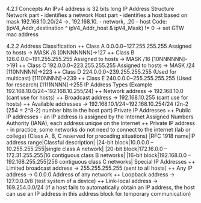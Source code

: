 4.2.1 Concepts
An IPv4 address is 32 bits long
IP Address Structure
Network part - identifies a network
Host part - identifies a host based on mask
192.168.10.20/24 ->. 192.168.10. - network, .20 - host
Code: (ipV4_Addr_destination ^ ipV4_Addr_host & ipV4_Mask) != 0 -> set GTW mac address

4.2.2 Address Classification
++ Class A 0.0.0.0~127.255.255.255 Assigned to hosts -> MASK /8 [0NNNNNNN]->127
++ Class B 128.0.0.0~191.255.255.255 Assigned to hosts -> MASK /16 [10NNNNNN]->191
++ Class C 192.0.0.0~223.255.255.255 Assigned to hosts -> MASK /24 [110NNNNN]->223
++ Class D 224.0.0.0~239.255.255.255 (Used for multicast) [1110NNNN]->239
++ Class E 240.0.0.0~255.255.255.255 (Used for research) [1111NNNN]->255
IP Address Types (Example 192.168.10.0/24~192.168.10.255/24)
++ Network address -> 192.168.10.0 (cant use for hosts)
++ Broadcast address -> 192.168.10.255 (cant use for hosts)
++ Available addresses -> 192.168.10.1/24~192.168.10.254/24 (2n-2 (254 = 2^8-2) number bits in the host part)
Private IP Addresses
++ Public IP addresses - an IP address is assigned by the Internet Assigned Numbers Authority (IANA), each address uniqoe on the Internet
++ Private IP address - in practice, some networks do not need to connect to the internet (lab or college) (Class A, B, C reserved for preceding situations)
|RFC 1918 name|IP address range|Classful description|
|24-bit block|10.0.0.0 – 10.255.255.255|single class A network|
|20-bit block|172.16.0.0 – 172.31.255.255|16 contiguous class B networks|
|16-bit block|192.168.0.0 – 192.168.255.255|256 contiguous class C networks|
Special IP Addresses
++ Limited broadcast address -> 255.255.255.255 (sent to all hosts)
++ Any IP address -> 0.0.0.0 Address of any network
++ Loopback address -> 127.0.0.0/8 (test system of a device)
++ Link-local address -> 169.254.0.0/24 (if a host fails to automatically obtain an IP address, the host can use an IP address in this address block for temporary communication)

